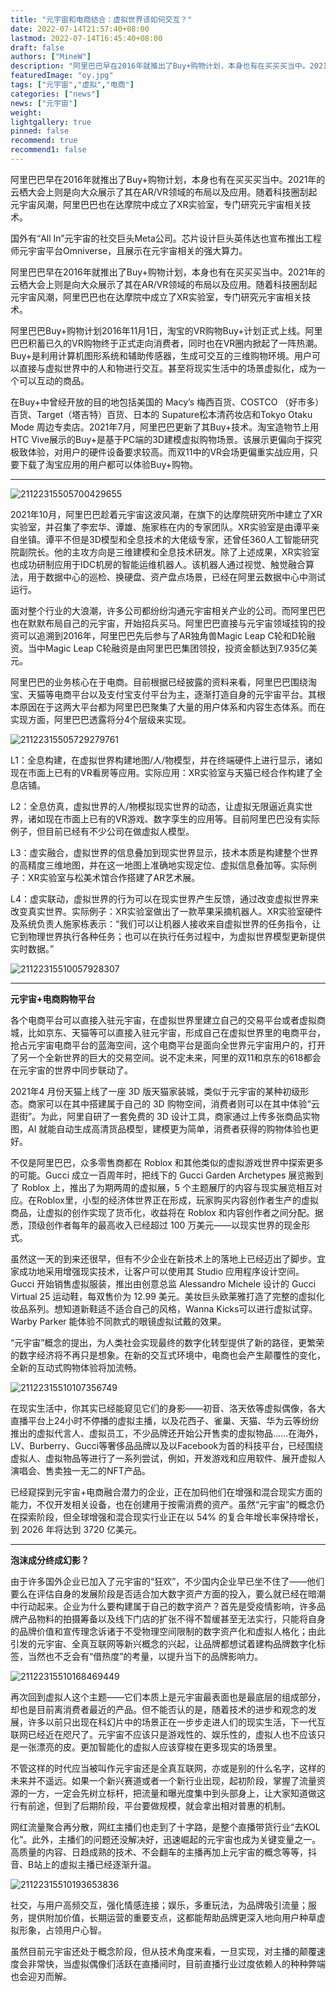 ```yaml
---
title: "元宇宙和电商结合：虚拟世界该如何交互？"
date: 2022-07-14T21:57:40+08:00
lastmod: 2022-07-14T16:45:40+08:00
draft: false
authors: ["MineW"]
description: "阿里巴巴早在2016年就推出了Buy+购物计划，本身也有在买买买当中。2021年的云栖大会上则是向大众展示了其在AR/VR领域的布局以及应用。随着科技圈刮起元宇宙风潮，阿里巴巴也在达摩院中成立了XR实验室，专门研究元宇宙相关技术。"
featuredImage: "oy.jpg"
tags: ["元宇宙","虚拟","电商"]
categories: ["news"]
news: ["元宇宙"]
weight: 
lightgallery: true
pinned: false
recommend: true
recommend1: false
---
```


阿里巴巴早在2016年就推出了Buy+购物计划，本身也有在买买买当中。2021年的云栖大会上则是向大众展示了其在AR/VR领域的布局以及应用。随着科技圈刮起元宇宙风潮，阿里巴巴也在达摩院中成立了XR实验室，专门研究元宇宙相关技术。



国外有“All In”元宇宙的社交巨头Meta公司。芯片设计巨头英伟达也宣布推出工程师元宇宙平台Omniverse，且展示在元宇宙相关的强大算力。

阿里巴巴早在2016年就推出了Buy+购物计划，本身也有在买买买当中。2021年的云栖大会上则是向大众展示了其在AR/VR领域的布局以及应用。随着科技圈刮起元宇宙风潮，阿里巴巴也在达摩院中成立了XR实验室，专门研究元宇宙相关技术。

阿里巴巴Buy+购物计划2016年11月1日，淘宝的VR购物Buy+计划正式上线。阿里巴巴积蓄已久的VR购物终于正式走向消费者，同时也在VR圈内掀起了一阵热潮。Buy+是利用计算机图形系统和辅助传感器，生成可交互的三维购物环境。用户可以直接与虚拟世界中的人和物进行交互。甚至将现实生活中的场景虚拟化，成为一个可以互动的商品。 

在Buy+中曾经开放的目的地包括美国的 Macy’s 梅西百货、COSTCO （好市多）百货、Target（塔吉特）百货、日本的 Supature松本清药妆店和Tokyo Otaku Mode 周边专卖店。2021年7月，阿里巴巴更新了其Buy+技术。淘宝造物节上用HTC Vive展示的Buy+是基于PC端的3D建模虚拟购物场景。该展示更偏向于探究极致体验，对用户的硬件设备要求较高。而双11中的VR会场更偏重实战应用，只要下载了淘宝应用的用户都可以体验Buy+购物。

---

![21122315505700429655](21122315505700429655.png)

2021年10月，阿里巴巴趁着元宇宙这波风潮，在旗下的达摩院研究所中建立了XR实验室，并召集了李宏华、谭雄、施家栋在内的专家团队。XR实验室是由谭平亲自坐镇。谭平不但是3D模型和全息技术的大佬级专家，还曾任360人工智能研究院副院长。他的主攻方向是三维建模和全息技术研发。除了上述成果，XR实验室也成功研制应用于IDC机房的智能运维机器人。该机器人通过视觉、触觉融合算法，用于数据中心的巡检、换硬盘、资产盘点场景，已经在阿里云数据中心中测试运行。

面对整个行业的大浪潮，许多公司都纷纷沟通元宇宙相关产业的公司。而阿里巴巴也在默默布局自己的元宇宙，开始招兵买马。阿里巴巴直接与元宇宙领域挂钩的投资可以追溯到2016年，阿里巴巴先后参与了AR独角兽Magic Leap C轮和D轮融资。当中Magic Leap C轮融资是由阿里巴巴集团领投，投资金额达到7.935亿美元。

阿里巴巴的业务核心在于电商。目前根据已经披露的资料来看，阿里巴巴围绕淘宝、天猫等电商平台以及支付宝支付平台为主，逐渐打造自身的元宇宙平台。其根本原因在于这两大平台都为阿里巴巴聚集了大量的用户体系和内容生态体系。而在实现方面，阿里巴巴透露将分4个层级来实现。

![21122315505729279761](21122315505729279761.jpeg)

L1：全息构建，在虚拟世界构建地图/人/物模型，并在终端硬件上进行显示，诸如现在市面上已有的VR看房等应用。实际应用：XR实验室与天猫已经合作构建了全息店铺。

L2：全息仿真，虚拟世界的人/物模拟现实世界的动态，让虚拟无限逼近真实世界，诸如现在市面上已有的VR游戏、数字孪生的应用等。目前阿里巴巴没有实际例子，但目前已经有不少公司在做虚拟人模型。

L3：虚实融合，虚拟世界的信息叠加到现实世界显示，技术本质是构建整个世界的高精度三维地图，并在这一地图上准确地实现定位、虚拟信息叠加等。实际例子：XR实验室与松美术馆合作搭建了AR艺术展。

L4：虚实联动，虚拟世界的行为可以在现实世界产生反馈，通过改变虚拟世界来改变真实世界。实际例子：XR实验室做出了一款苹果采摘机器人。XR实验室硬件及系统负责人施家栋表示：“我们可以让机器人接收来自虚拟世界的任务指令，让它到物理世界执行各种任务；也可以在执行任务过程中，为虚拟世界模型更新提供实时数据。”

![21122315510057928307](21122315510057928307.jpeg)

---

**元宇宙+电商购物平台**

各个电商平台可以直接入驻元宇宙，在虚拟世界里建立自己的交易平台或者虚拟商城，比如京东、天猫等可以直接入驻元宇宙，形成自己在虚拟世界里的电商平台，抢占元宇宙电商平台的蓝海空间，这个电商平台是面向全世界元宇宙用户的，打开了另一个全新世界的巨大的交易空间。说不定未来，阿里的双11和京东的618都会在元宇宙的世界中同步联动了。

2021年4 月份天猫上线了一座 3D 版天猫家装城，类似于元宇宙的某种初级形态。商家可以在其中搭建属于自己的 3D 购物空间，消费者则可以在其中体验“云逛街”。为此，阿里自研了一套免费的 3D 设计工具，商家通过上传多张商品实物图，AI 就能自动生成高清货品模型，建模更为简单，消费者获得的购物体验也更好。

不仅是阿里巴巴，众多零售商都在 Roblox 和其他类似的虚拟游戏世界中探索更多的可能。Gucci 成立一百周年时，把线下的 Gucci Garden Archetypes 展览搬到了 Roblox 上，推出了为期两周的虚拟展，5 个主题展厅的内容与现实展览相互对应。在Roblox里，小型的经济体世界正在形成，玩家购买内容创作者生产的虚拟商品，让虚拟的创作实现了货币化，收益将在 Roblox 和内容创作者之间分配。据悉，顶级创作者每年的最高收入已经超过 100 万美元——以现实世界的现金形式。

虽然这一天的到来还很早，但有不少企业在新技术上的落地上已经迈出了脚步。宜家成功地采用增强现实技术，让客户可以使用其 Studio 应用程序设计空间。Gucci 开始销售虚拟服装，推出由创意总监 Alessandro Michele 设计的 Gucci Virtual 25 运动鞋，每双售价为 12.99 美元。美妆巨头欧莱雅打造了完整的虚拟化妆品系列。想知道新鞋适不适合自己的风格，Wanna Kicks可以进行虚拟试穿。Warby Parker 能体验不同款式的眼镜虚拟试戴的效果。

“元宇宙”概念的提出，为人类社会实现最终的数字化转型提供了新的路径，更繁荣的数字经济将不再只是想象。在新的交互式环境中，电商也会产生颠覆性的变化，全新的互动式购物体验将加流畅。

![21122315510107356749](21122315510107356749.jpeg)

在现实生活中，你其实已经能窥见它们的身影——初音、洛天依等虚拟偶像，各大直播平台上24小时不停播的虚拟主播，以及花西子、雀巢、天猫、华为云等纷纷推出的虚拟代言人、虚拟员工，不少品牌还开始公开售卖的虚拟物品……在海外，LV、Burberry、Gucci等奢侈品品牌以及以Facebook为首的科技平台，已经围绕虚拟人、虚拟物品等进行了一系列尝试，例如，开发游戏和应用软件、展开虚拟人演唱会、售卖独一无二的NFT产品。

已经窥探到元宇宙+电商融合潜力的企业，正在加码他们在增强和混合现实方面的能力，不仅开发相关设备，也在创建用于按需消费的资产。虽然“元宇宙”的概念仍在探索阶段，但全球增强和混合现实行业正在以 54% 的复合年增长率保持增长，到 2026 年将达到 3720 亿美元。

---

**泡沫成分终成幻影？**

由于许多国外企业已加入了元宇宙的“狂欢”，不少国内企业早已坐不住了——他们要么在评估自身的发展阶段是否适合加大数字资产方面的投入，要么就已经在暗潮中行动起来。企业为什么要构建属于自己的数字资产？首先是受疫情影响，许多品牌产品物料的拍摄筹备以及线下门店的扩张不得不暂缓甚至无法实行，只能将自身的品牌价值和宣传理念诉诸于不受物理空间限制的数字资产化和虚拟人格化；由此引发的元宇宙、全真互联网等新兴概念的兴起，让品牌都想试着建构品牌数字化标签，当然也不乏会有“借热度”的考量，以提升当下的品牌影响力。

![21122315510168469449](21122315510168469449.jpeg)

再次回到虚拟人这个主题——它们本质上是元宇宙最表面也是最底层的组成部分，却也是目前离消费者最近的产品。但不能否认的是，随着技术的进步和观念的发展，许多以前只出现在科幻片中的场景正在一步步走进人们的现实生活，下一代互联网已经近在咫尺了。元宇宙不应该只是游戏性的、娱乐性的，虚拟人也不应该只是一张漂亮的皮。更加智能化的虚拟人应该穿梭在更多现实的场景里。

不管这样的时代应当被叫作元宇宙还是全真互联网，亦或是别的什么名字，这样的未来并不遥远。如果一个新兴赛道或者一个新行业出现，起初阶段，掌握了流量资源的一方，一定会先树立标杆，把流量和曝光度集中到头部身上，让大家知道做这行有前途，但到了后期阶段，平台要做规模，就会拿出相对普惠的机制。

网红流量聚合再分散，网红主播们也走到了十字路，是整个直播带货行业“去KOL化”。此外，主播们的问题还没解决好，迅速崛起的元宇宙也成为关键变量之一。高质量的内容、日趋成熟的技术、不会翻车的主播再加上元宇宙的概念等等，抖音、B站上的虚拟主播已经逐渐升温。

![21122315510193653836](21122315510193653836.jpeg)

社交，与用户高频交互，强化情感连接；娱乐，多重玩法，为品牌吸引流量；服务，提供附加价值，长期运营的重要支点，这都能帮助品牌更深入地向用户种草虚拟形象，占领用户心智。

虽然目前元宇宙还处于概念阶段，但从技术角度来看，一旦实现，对主播的颠覆速度会非常快，当虚拟偶像们活跃在直播间时，目前直播行业过度依赖人的种种弊端也会迎刃而解。